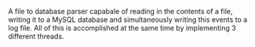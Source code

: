 A file to database parser capabale of reading in the contents of a file, writing it to a MySQL database and simultaneously writing this events to a log file. All of this is accomplished at the same time by implementing 3 different threads.
